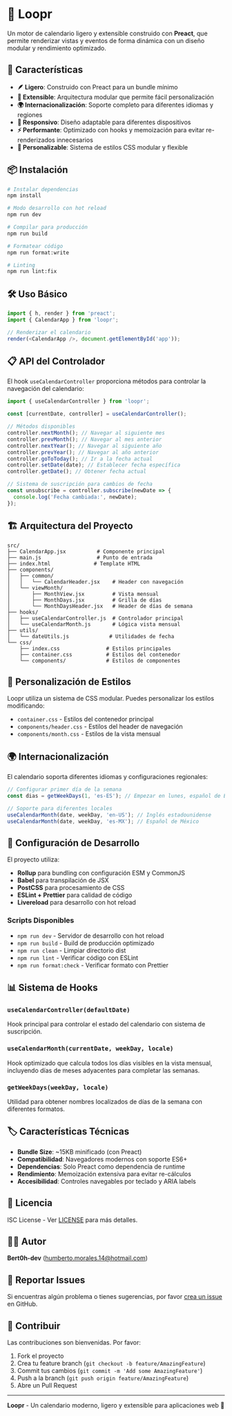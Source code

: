 # 📅 Loopr

Un motor de calendario ligero y extensible construido con **Preact**, que permite renderizar vistas y eventos de forma dinámica con un diseño modular y rendimiento optimizado.

## 🚀 Características

- **🪶 Ligero**: Construido con Preact para un bundle mínimo
- **🔧 Extensible**: Arquitectura modular que permite fácil personalización
- **🌍 Internacionalización**: Soporte completo para diferentes idiomas y regiones
- **📱 Responsivo**: Diseño adaptable para diferentes dispositivos
- **⚡ Performante**: Optimizado con hooks y memoización para evitar re-renderizados innecesarios
- **🎨 Personalizable**: Sistema de estilos CSS modular y flexible

## 📦 Instalación

```bash
# Instalar dependencias
npm install

# Modo desarrollo con hot reload
npm run dev

# Compilar para producción
npm run build

# Formatear código
npm run format:write

# Linting
npm run lint:fix
```

## 🛠️ Uso Básico

```javascript
import { h, render } from 'preact';
import { CalendarApp } from 'loopr';

// Renderizar el calendario
render(<CalendarApp />, document.getElementById('app'));
```

## 📋 API del Controlador

El hook `useCalendarController` proporciona métodos para controlar la navegación del calendario:

```javascript
import { useCalendarController } from 'loopr';

const [currentDate, controller] = useCalendarController();

// Métodos disponibles
controller.nextMonth(); // Navegar al siguiente mes
controller.prevMonth(); // Navegar al mes anterior
controller.nextYear(); // Navegar al siguiente año
controller.prevYear(); // Navegar al año anterior
controller.goToToday(); // Ir a la fecha actual
controller.setDate(date); // Establecer fecha específica
controller.getDate(); // Obtener fecha actual

// Sistema de suscripción para cambios de fecha
const unsubscribe = controller.subscribe(newDate => {
  console.log('Fecha cambiada:', newDate);
});
```

## 🏗️ Arquitectura del Proyecto

```
src/
├── CalendarApp.jsx          # Componente principal
├── main.js                  # Punto de entrada
├── index.html              # Template HTML
├── components/
│   ├── common/
│   │   └── CalendarHeader.jsx    # Header con navegación
│   └── viewMonth/
│       ├── MonthView.jsx         # Vista mensual
│       ├── MonthDays.jsx         # Grilla de días
│       └── MonthDaysHeader.jsx   # Header de días de semana
├── hooks/
│   ├── useCalendarController.js  # Controlador principal
│   └── useCalendarMonth.js       # Lógica vista mensual
├── utils/
│   └── dateUtils.js             # Utilidades de fecha
└── css/
    ├── index.css               # Estilos principales
    ├── container.css           # Estilos del contenedor
    └── components/             # Estilos de componentes
```

## 🎨 Personalización de Estilos

Loopr utiliza un sistema de CSS modular. Puedes personalizar los estilos modificando:

- `container.css` - Estilos del contenedor principal
- `components/header.css` - Estilos del header de navegación
- `components/month.css` - Estilos de la vista mensual

## 🌍 Internacionalización

El calendario soporta diferentes idiomas y configuraciones regionales:

```javascript
// Configurar primer día de la semana
const dias = getWeekDays(1, 'es-ES'); // Empezar en lunes, español de España

// Soporte para diferentes locales
useCalendarMonth(date, weekDay, 'en-US'); // Inglés estadounidense
useCalendarMonth(date, weekDay, 'es-MX'); // Español de México
```

## 🔧 Configuración de Desarrollo

El proyecto utiliza:

- **Rollup** para bundling con configuración ESM y CommonJS
- **Babel** para transpilación de JSX
- **PostCSS** para procesamiento de CSS
- **ESLint + Prettier** para calidad de código
- **Livereload** para desarrollo con hot reload

### Scripts Disponibles

- `npm run dev` - Servidor de desarrollo con hot reload
- `npm run build` - Build de producción optimizado
- `npm run clean` - Limpiar directorio dist
- `npm run lint` - Verificar código con ESLint
- `npm run format:check` - Verificar formato con Prettier

## 📊 Sistema de Hooks

### `useCalendarController(defaultDate)`

Hook principal para controlar el estado del calendario con sistema de suscripción.

### `useCalendarMonth(currentDate, weekDay, locale)`

Hook optimizado que calcula todos los días visibles en la vista mensual, incluyendo días de meses adyacentes para completar las semanas.

### `getWeekDays(weekDay, locale)`

Utilidad para obtener nombres localizados de días de la semana con diferentes formatos.

## 🏷️ Características Técnicas

- **Bundle Size**: ~15KB minificado (con Preact)
- **Compatibilidad**: Navegadores modernos con soporte ES6+
- **Dependencias**: Solo Preact como dependencia de runtime
- **Rendimiento**: Memoización extensiva para evitar re-cálculos
- **Accesibilidad**: Controles navegables por teclado y ARIA labels

## 📄 Licencia

ISC License - Ver [LICENSE](LICENSE) para más detalles.

## 👨‍💻 Autor

**Bert0h-dev** (humberto.morales.14@hotmail.com)

## 🐛 Reportar Issues

Si encuentras algún problema o tienes sugerencias, por favor [crea un issue](https://github.com/bert0h-dev/Loopr/issues) en GitHub.

## 🤝 Contribuir

Las contribuciones son bienvenidas. Por favor:

1. Fork el proyecto
2. Crea tu feature branch (`git checkout -b feature/AmazingFeature`)
3. Commit tus cambios (`git commit -m 'Add some AmazingFeature'`)
4. Push a la branch (`git push origin feature/AmazingFeature`)
5. Abre un Pull Request

---

**Loopr** - Un calendario moderno, ligero y extensible para aplicaciones web 🚀
